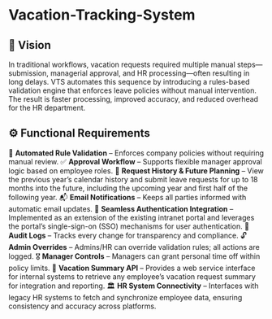 # Vacation-Tracking-System

## 🧭 Vision 

In traditional workflows, vacation requests required multiple manual steps—submission, managerial approval, and HR processing—often resulting in long delays. VTS automates this sequence by introducing a rules-based validation engine that enforces leave policies without manual intervention. The result is faster processing, improved accuracy, and reduced overhead for the HR department.

## ⚙️ Functional Requirements

🔄 **Automated Rule Validation** – Enforces company policies without requiring manual review.
✅ **Approval Workflow** – Supports flexible manager approval logic based on employee roles.
📆 **Request History & Future Planning** – View the previous year’s calendar history and submit leave requests for up to 18 months into the future, including the upcoming year and first half of the following year.
📬 **Email Notifications** – Keeps all parties informed with automatic email updates.
🧩 **Seamless Authentication Integration**  – Implemented as an extension of the existing intranet portal and leverages the portal’s single-sign-on (SSO) mechanisms for user authentication.
📝 **Audit Logs** – Tracks every change for transparency and compliance.
🔓 **Admin Overrides** – Admins/HR can override validation rules; all actions are logged.
🎖  **Manager Controls** – Managers can grant personal time off within policy limits.
🧪 **Vacation Summary API** – Provides a web service interface for internal systems to retrieve any employee’s vacation request summary for integration and reporting.
🏛  **HR System Connectivity** – Interfaces with legacy HR systems to fetch and synchronize employee data, ensuring consistency and accuracy across platforms.
  


